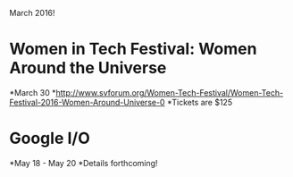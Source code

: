 March 2016!

# Women in Tech Festival: Women Around the Universe
*March 30
*http://www.svforum.org/Women-Tech-Festival/Women-Tech-Festival-2016-Women-Around-Universe-0
*Tickets are $125

# Google I/O
*May 18 - May 20
*Details forthcoming!
